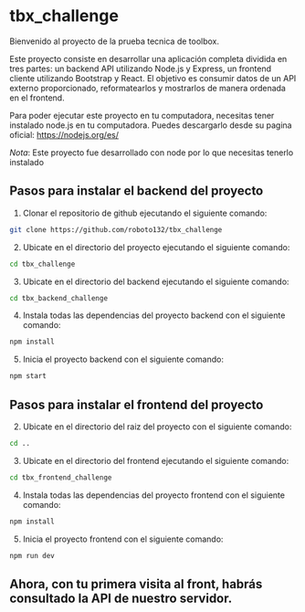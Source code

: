# tbx_challenge

Bienvenido al proyecto de la prueba tecnica de toolbox.

Este proyecto consiste en desarrollar una aplicación completa dividida en tres partes: un backend API utilizando Node.js y Express, un frontend cliente utilizando Bootstrap y React. El objetivo es consumir datos de un API externo proporcionado, reformatearlos y mostrarlos de manera ordenada en el frontend.

Para poder ejecutar este proyecto en tu computadora, necesitas tener instalado node.js en tu computadora. Puedes descargarlo desde su pagina oficial: https://nodejs.org/es/

*Nota*: Este proyecto fue desarrollado con node por lo que necesitas tenerlo instalado

## Pasos para instalar el backend del proyecto

1. Clonar el repositorio de github ejecutando el siguiente comando:

```bash
git clone https://github.com/roboto132/tbx_challenge
```

2. Ubicate en el directorio del proyecto ejecutando el siguiente comando:

```bash
cd tbx_challenge
```

3. Ubicate en el directorio del backend ejecutando el siguiente comando:

```bash
cd tbx_backend_challenge
```

4. Instala todas las dependencias del proyecto backend con el siguiente comando:

```bash
npm install
```

5. Inicia el proyecto backend con el siguiente comando:

```bash
npm start
```

## Pasos para instalar el frontend del proyecto

2. Ubicate en el directorio del raiz del proyecto con el siguiente comando:

```bash
cd ..
```

3. Ubicate en el directorio del frontend ejecutando el siguiente comando:

```bash
cd tbx_frontend_challenge
```

4. Instala todas las dependencias del proyecto frontend con el siguiente comando:

```bash
npm install
```

5. Inicia el proyecto frontend con el siguiente comando:

```bash
npm run dev
```


## Ahora, con tu primera visita al front, habrás consultado la API de nuestro servidor.
